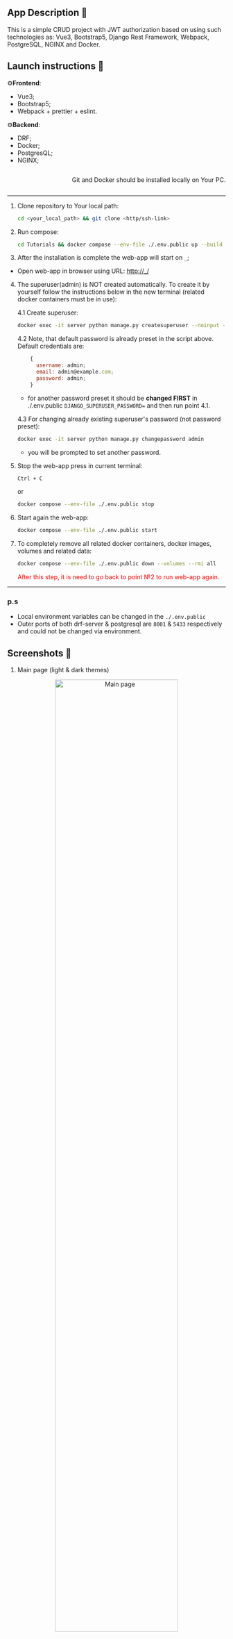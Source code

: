 ## App Description &#128209;

This is a simple CRUD project with JWT authorization based on using such technologies as: Vue3, Bootstrap5, Django Rest Framework, Webpack, PostgreSQL, NGINX and Docker.

## Launch instructions &#128190;

&#9881;**Frontend**:

- Vue3;
- Bootstrap5;
- Webpack + prettier + eslint.
  
&#9881;**Backend**:

- DRF;
- Docker;
- PostgresQL;
- NGINX;

<div style="display: flex; justify-content: end;">
  <p>Git and Docker should be installed locally on Your PC.</p>
</div>

---

1. Clone repository to Your local path:

    ```sh
    cd <your_local_path> && git clone <http/ssh-link>
    ```

2. Run compose:

    ```sh
    cd Tutorials && docker compose --env-file ./.env.public up --build
    ```

3. After the installation is complete the web-app will start on `_`;

- Open web-app in browser using URL: <http://_/>

4. The superuser(admin) is NOT created automatically. To create it by yourself follow the instructions below in the new terminal (related docker containers must be in use):

    4.1 Create superuser:

    ```sh
    docker exec -it server python manage.py createsuperuser --noinput --username admin --email admin@example.com
    ```

    4.2 Note, that default password is already preset in the script above. Default credentials are:

    ```js
        {
          username: admin;
          email: admin@example.com;
          password: admin;
        }
    ```

    - for another password preset it should be **changed FIRST** in ./.env.public `DJANGO_SUPERUSER_PASSWORD=` and then run point 4.1.

    4.3 For changing already existing superuser's password (not password preset):

    ```sh
    docker exec -it server python manage.py changepassword admin
    ```

    - you will be prompted to set another password.

5. Stop the web-app press in current terminal:

    ```sh
    Ctrl + C
    ```

    or

    ```sh
    docker compose --env-file ./.env.public stop
    ```

6. Start again the web-app:

    ```sh
    docker compose --env-file ./.env.public start
    ```

7. To completely remove all related docker containers, docker images, volumes and related data:

    ```sh
    docker compose --env-file ./.env.public down --volumes --rmi all
    ```

    <span style="color: rgb(255, 0, 0)">After this step, it is need to go back to point №2 to run web-app again.</span>

---

### p.s

- Local environment variables can be changed in the `./.env.public`<br/>
- Outer ports of both drf-server & postgresql are `8001` & `5433` respectively and could not be changed via environment.

## Screenshots &#127745;

1. Main page (light & dark themes)

<div align="center">
  <img src="./screenshots/ScreenShot_1.png" width="75%" heigth="75%" alt="Main page">
  <img src="./screenshots/ScreenShot_2.png" width="75%" heigth="75%" alt="Main page">
</div>
  
2. Tutorials page with content (for no auth user)

<div align="center">
  <img src="./screenshots/ScreenShot_3.png" width="75%" heigth="75%" alt="Tutorials page">
</div>

3. Tutorials page with content (for auth user)

<div align="center">
  <img src="./screenshots/ScreenShot_4.png" width="75%" heigth="75%" alt="Tutorials page">
</div>

4. Tutorial create and update page

<div align="center">
  <img src="./screenshots/ScreenShot_5.png" width="75%" heigth="75%" alt="Create page">
  <img src="./screenshots/ScreenShot_6.png" width="75%" heigth="75%" alt="Update page">
</div>

5. Mobile look pages

<div align="center">
  <img src="./screenshots/ScreenShot_7.png" width="50%" heigth="50%" alt="Main page. Mobile">
  <img src="./screenshots/ScreenShot_8.png" width="50%" heigth="50%" alt="Tutorials page. Mobile">
</div>

6. 404 not found page

<div align="center">
  <img src="./screenshots/ScreenShot_9.png" width="75%" heigth="75%" alt="Not found page">
</div>

<br>

---
